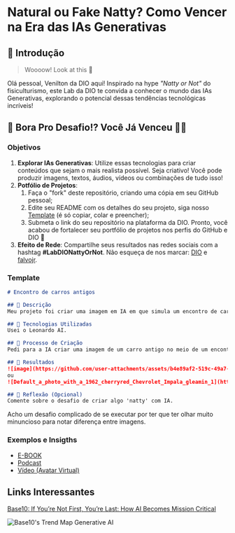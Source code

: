 # Natural ou Fake Natty? Como Vencer na Era das IAs Generativas

## 🚀 Introdução

> Woooow! Look at this 👀

Olá pessoal, Venilton da DIO aqui! Inspirado na hype _"Natty or Not"_ do fisiculturismo, este Lab da DIO te convida a conhecer o mundo das IAs Generativas, explorando o potencial dessas tendências tecnológicas incríveis!

## 🎯 Bora Pro Desafio!? Você Já Venceu 💪🤓

### Objetivos

1. **Explorar IAs Generativas**: Utilize essas tecnologias para criar conteúdos que sejam o mais realista possível. Seja criativo! Você pode produzir imagens, textos, áudios, vídeos ou combinações de tudo isso!
1. **Potfólio de Projetos**:
    1. Faça o "fork" deste repositório, criando uma cópia em seu GitHub pessoal;
    2. Edite seu README com os detalhes do seu projeto, siga nosso [Template](#template) (é só copiar, colar e preencher);
    3. Submeta o link do seu repositório na plataforma da DIO. Pronto, você acabou de fortalecer seu portfólio de projetos nos perfis do GitHub e DIO 🚀
1. **Efeito de Rede**: Compartilhe seus resultados nas redes sociais com a hashtag **#LabDIONattyOrNot**. Não esqueça de nos marcar: [DIO](https://www.linkedin.com/school/dio-makethechange) e [falvojr](https://www.linkedin.com/in/falvojr).

### Template

```markdown
# Encontro de carros antigos

## 📒 Descrição
Meu projeto foi criar uma imagem em IA em que simula um encontro de carros antigos.

## 🤖 Tecnologias Utilizadas
Usei o Leonardo AI.

## 🧐 Processo de Criação
Pedi para a IA criar uma imagem de um carro antigo no meio de um encontro de carros.

## 🚀 Resultados
![image](https://github.com/user-attachments/assets/b4e89af2-519c-49a7-a440-18c8b1ddf72a)
ou
![Default_a_photo_with_a_1962_cherryred_Chevrolet_Impala_gleamin_1](https://github.com/user-attachments/assets/1e25cade-264e-48bb-8583-e625f76cee72)

## 💭 Reflexão (Opcional)
Comente sobre o desafio de criar algo 'natty' com IA.
```
Acho um desafio complicado de se executar por ter que ter olhar muito minuncioso para notar diferença entre imagens.

### Exemplos e Insigths

- [E-BOOK](/exemplos/E-BOOK.md)
- [Podcast](/exemplos/PODCAST.md)
- [Vídeo (Avatar Virtual)](/exemplos/VIDEO.md)

## Links Interessantes

[Base10: If You’re Not First, You’re Last: How AI Becomes Mission Critical](https://base10.vc/post/generative-ai-mission-critical/)

![Base10's Trend Map Generative AI](https://github.com/digitalinnovationone/lab-natty-or-not/assets/730492/f4df26e8-f8f7-4419-8252-c69d73ea930c)
